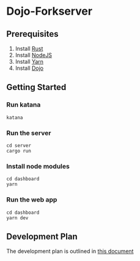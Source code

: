 # Dojo-Forkserver

## Prerequisites
1. Install [Rust](https://www.rust-lang.org/tools/install)
2. Install [NodeJS](https://nodejs.org/en/download)
3. Install [Yarn](https://classic.yarnpkg.com/lang/en/docs/install/)
4. Install [Dojo](https://book.dojoengine.org/getting-started/installation.html)

## Getting Started
### Run katana
````shell
katana
````
### Run the server
````shell
cd server
cargo run
````
### Install node modules
````shell
cd dashboard
yarn
````
### Run the web app
````shell
cd dashboard
yarn dev
````

## Development Plan
The development plan is outlined in [this document](https://oostvoort.atlassian.net/wiki/spaces/IS/pages/4758110318/Dojo+Forkserver)

